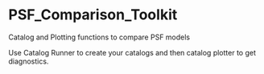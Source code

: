 # PSF_Comparison_Toolkit
Catalog and Plotting functions to compare PSF models

Use Catalog Runner to create your catalogs and then catalog plotter to get diagnostics. 
